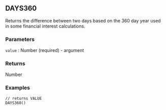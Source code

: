 ## DAYS360

Returns the difference between two days based on the 360 day year used in some financial interest calculations.

### Parameters
`value` : Number (required) - argument

### Returns
Number

### Examples
```
// returns VALUE
DAYS360()
```